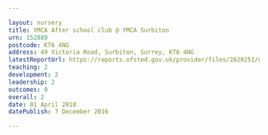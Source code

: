 ```yaml
---

layout: nursery
title: YMCA After school club @ YMCA Surbiton
urn: 152889
postcode: KT6 4NG
address: 49 Victoria Road, Surbiton, Surrey, KT6 4NG
latestReportUrl: https://reports.ofsted.gov.uk/provider/files/2629251/urn/152889.pdf
teaching: 2
development: 2
leadership: 2
outcomes: 0
overall: 2
date: 01 April 2018 
datePublish: 7 December 2016

---
```

